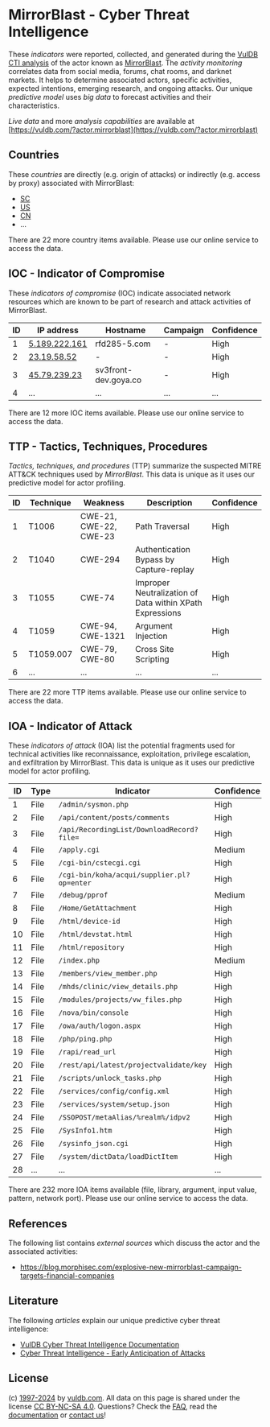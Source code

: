 # MirrorBlast - Cyber Threat Intelligence

These _indicators_ were reported, collected, and generated during the [VulDB CTI analysis](https://vuldb.com/?kb.cti) of the actor known as [MirrorBlast](https://vuldb.com/?actor.mirrorblast). The _activity monitoring_ correlates data from social media, forums, chat rooms, and darknet markets. It helps to determine associated actors, specific activities, expected intentions, emerging research, and ongoing attacks. Our unique _predictive model_ uses _big data_ to forecast activities and their characteristics.

_Live data_ and more _analysis capabilities_ are available at [https://vuldb.com/?actor.mirrorblast](https://vuldb.com/?actor.mirrorblast)

## Countries

These _countries_ are directly (e.g. origin of attacks) or indirectly (e.g. access by proxy) associated with MirrorBlast:

* [SC](https://vuldb.com/?country.sc)
* [US](https://vuldb.com/?country.us)
* [CN](https://vuldb.com/?country.cn)
* ...

There are 22 more country items available. Please use our online service to access the data.

## IOC - Indicator of Compromise

These _indicators of compromise_ (IOC) indicate associated network resources which are known to be part of research and attack activities of MirrorBlast.

ID | IP address | Hostname | Campaign | Confidence
-- | ---------- | -------- | -------- | ----------
1 | [5.189.222.161](https://vuldb.com/?ip.5.189.222.161) | rfd285-5.com | - | High
2 | [23.19.58.52](https://vuldb.com/?ip.23.19.58.52) | - | - | High
3 | [45.79.239.23](https://vuldb.com/?ip.45.79.239.23) | sv3front-dev.goya.co | - | High
4 | ... | ... | ... | ...

There are 12 more IOC items available. Please use our online service to access the data.

## TTP - Tactics, Techniques, Procedures

_Tactics, techniques, and procedures_ (TTP) summarize the suspected MITRE ATT&CK techniques used by _MirrorBlast_. This data is unique as it uses our predictive model for actor profiling.

ID | Technique | Weakness | Description | Confidence
-- | --------- | -------- | ----------- | ----------
1 | T1006 | CWE-21, CWE-22, CWE-23 | Path Traversal | High
2 | T1040 | CWE-294 | Authentication Bypass by Capture-replay | High
3 | T1055 | CWE-74 | Improper Neutralization of Data within XPath Expressions | High
4 | T1059 | CWE-94, CWE-1321 | Argument Injection | High
5 | T1059.007 | CWE-79, CWE-80 | Cross Site Scripting | High
6 | ... | ... | ... | ...

There are 22 more TTP items available. Please use our online service to access the data.

## IOA - Indicator of Attack

These _indicators of attack_ (IOA) list the potential fragments used for technical activities like reconnaissance, exploitation, privilege escalation, and exfiltration by MirrorBlast. This data is unique as it uses our predictive model for actor profiling.

ID | Type | Indicator | Confidence
-- | ---- | --------- | ----------
1 | File | `/admin/sysmon.php` | High
2 | File | `/api/content/posts/comments` | High
3 | File | `/api/RecordingList/DownloadRecord?file=` | High
4 | File | `/apply.cgi` | Medium
5 | File | `/cgi-bin/cstecgi.cgi` | High
6 | File | `/cgi-bin/koha/acqui/supplier.pl?op=enter` | High
7 | File | `/debug/pprof` | Medium
8 | File | `/Home/GetAttachment` | High
9 | File | `/html/device-id` | High
10 | File | `/html/devstat.html` | High
11 | File | `/html/repository` | High
12 | File | `/index.php` | Medium
13 | File | `/members/view_member.php` | High
14 | File | `/mhds/clinic/view_details.php` | High
15 | File | `/modules/projects/vw_files.php` | High
16 | File | `/nova/bin/console` | High
17 | File | `/owa/auth/logon.aspx` | High
18 | File | `/php/ping.php` | High
19 | File | `/rapi/read_url` | High
20 | File | `/rest/api/latest/projectvalidate/key` | High
21 | File | `/scripts/unlock_tasks.php` | High
22 | File | `/services/config/config.xml` | High
23 | File | `/services/system/setup.json` | High
24 | File | `/SSOPOST/metaAlias/%realm%/idpv2` | High
25 | File | `/SysInfo1.htm` | High
26 | File | `/sysinfo_json.cgi` | High
27 | File | `/system/dictData/loadDictItem` | High
28 | ... | ... | ...

There are 232 more IOA items available (file, library, argument, input value, pattern, network port). Please use our online service to access the data.

## References

The following list contains _external sources_ which discuss the actor and the associated activities:

* https://blog.morphisec.com/explosive-new-mirrorblast-campaign-targets-financial-companies

## Literature

The following _articles_ explain our unique predictive cyber threat intelligence:

* [VulDB Cyber Threat Intelligence Documentation](https://vuldb.com/?kb.cti)
* [Cyber Threat Intelligence - Early Anticipation of Attacks](https://www.scip.ch/en/?labs.20201022)

## License

(c) [1997-2024](https://vuldb.com/?kb.changelog) by [vuldb.com](https://vuldb.com/?kb.about). All data on this page is shared under the license [CC BY-NC-SA 4.0](https://creativecommons.org/licenses/by-nc-sa/4.0/). Questions? Check the [FAQ](https://vuldb.com/?kb.faq), read the [documentation](https://vuldb.com/?kb) or [contact us](https://vuldb.com/?contact)!
